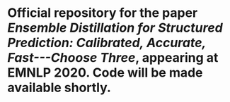 # Official repository for the paper *Ensemble Distillation for Structured Prediction: Calibrated, Accurate, Fast---Choose Three*, appearing at EMNLP 2020. Code will be made available shortly.
